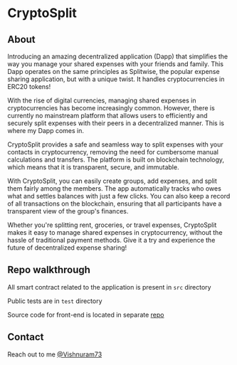 # CryptoSplit 

## About

Introducing an amazing decentralized application (Dapp) that simplifies the way you manage your shared expenses with your friends and family. This Dapp operates on the same principles as Splitwise, the popular expense sharing application, but with a unique twist. It handles cryptocurrencies in ERC20 tokens!

With the rise of digital currencies, managing shared expenses in cryptocurrencies has become increasingly common. However, there is currently no mainstream platform that allows users to efficiently and securely split expenses with their peers in a decentralized manner. This is where my Dapp comes in.

CryptoSplit provides a safe and seamless way to split expenses with your contacts in cryptocurrency, removing the need for cumbersome manual calculations and transfers. The platform is built on blockchain technology, which means that it is transparent, secure, and immutable.

With CryptoSplit, you can easily create groups, add expenses, and split them fairly among the members. The app automatically tracks who owes what and settles balances with just a few clicks. You can also keep a record of all transactions on the blockchain, ensuring that all participants have a transparent view of the group's finances.

Whether you're splitting rent, groceries, or travel expenses, CryptoSplit makes it easy to manage shared expenses in cryptocurrency, without the hassle of traditional payment methods. Give it a try and experience the future of decentralized expense sharing!

## Repo walkthrough

All smart contract related to the application is present in `src` directory

Public tests are in `test` directory

Source code for front-end is located in separate [repo](https://github.com/vishnuram1999/CryptoSplit-App)

## Contact 

Reach out to me [@Vishnuram73](https://twitter.com/Vishnuram73)

